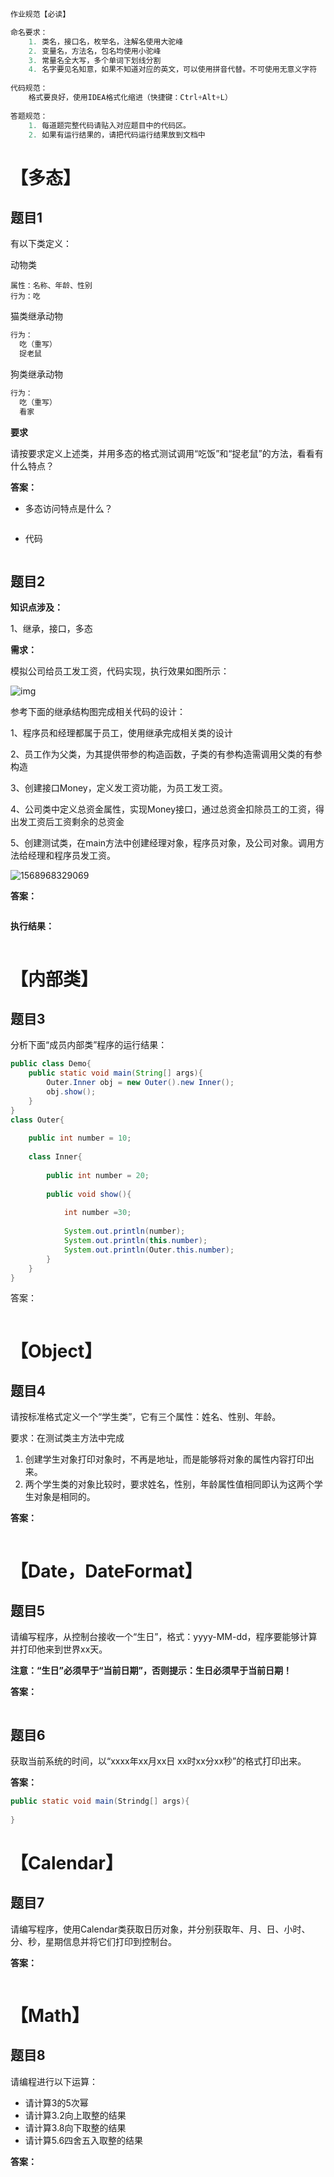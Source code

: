 ```java
作业规范【必读】

命名要求：
	1. 类名，接口名，枚举名，注解名使用大驼峰
	2. 变量名，方法名，包名均使用小驼峰
	3. 常量名全大写，多个单词下划线分割
	4. 名字要见名知意，如果不知道对应的英文，可以使用拼音代替。不可使用无意义字符
  
代码规范：
	格式要良好，使用IDEA格式化缩进（快捷键：Ctrl+Alt+L）
  
答题规范：
	1. 每道题完整代码请贴入对应题目中的代码区。
    2. 如果有运行结果的，请把代码运行结果放到文档中
```



# 【多态】

## 题目1

有以下类定义：

动物类

```
属性：名称、年龄、性别
行为：吃
```

猫类继承动物

```java
行为：
  吃（重写）
  捉老鼠
```

狗类继承动物

```java
行为：
  吃（重写）
  看家
```



**要求**

请按要求定义上述类，并用多态的格式测试调用“吃饭”和“捉老鼠”的方法，看看有什么特点？



**答案：**

- 多态访问特点是什么？

  ```java
  
  ```
  
- 代码

  ```java
  
  ```
  
  





## 题目2

**知识点涉及：**

1、继承，接口，多态



**需求：**

模拟公司给员工发工资，代码实现，执行效果如图所示：

![img](imgs/wps786F.tmp.jpg) 



参考下面的继承结构图完成相关代码的设计：

1、程序员和经理都属于员工，使用继承完成相关类的设计

2、员工作为父类，为其提供带参的构造函数，子类的有参构造需调用父类的有参构造

3、创建接口Money，定义发工资功能，为员工发工资。

4、公司类中定义总资金属性，实现Money接口，通过总资金扣除员工的工资，得出发工资后工资剩余的总资金

5、创建测试类，在main方法中创建经理对象，程序员对象，及公司对象。调用方法给经理和程序员发工资。

![1568968329069](imgs/1568968329069.png)



**答案：**

```java

```



**执行结果：**

```java

```



# 【内部类】

## 题目3

分析下面“成员内部类”程序的运行结果：

```java
public class Demo{
    public static void main(String[] args){
        Outer.Inner obj = new Outer().new Inner();
        obj.show();
    }
}
class Outer{
    
    public int number = 10;
    
    class Inner{
        
        public int number = 20;
        
        public void show(){
            
            int number =30;
            
            System.out.println(number);
            System.out.println(this.number);
            System.out.println(Outer.this.number);
        }
    }
}
```


答案：

```java

```



# 【Object】

## 题目4

请按标准格式定义一个“学生类”，它有三个属性：姓名、性别、年龄。

要求：在测试类主方法中完成

1. 创建学生对象打印对象时，不再是地址，而是能够将对象的属性内容打印出来。
2. 两个学生类的对象比较时，要求姓名，性别，年龄属性值相同即认为这两个学生对象是相同的。



**答案：**

```java

```



# 【Date，DateFormat】

## 题目5

请编写程序，从控制台接收一个“生日”，格式：yyyy-MM-dd，程序要能够计算并打印他来到世界xx天。

**注意：“生日”必须早于“当前日期”，否则提示：生日必须早于当前日期！**



**答案：**

```java

```







## 题目6

获取当前系统的时间，以“xxxx年xx月xx日 xx时xx分xx秒”的格式打印出来。

**答案：**

```java
public static void main(Strindg[] args){
    
}
```



# 【Calendar】

## 题目7

请编写程序，使用Calendar类获取日历对象，并分别获取年、月、日、小时、分、秒，星期信息并将它们打印到控制台。



**答案：**

```java

```



# 【Math】

## 题目8

   请编程进行以下运算：

- 请计算3的5次幂
- 请计算3.2向上取整的结果
- 请计算3.8向下取整的结果
- 请计算5.6四舍五入取整的结果



**答案：**

```java

```

